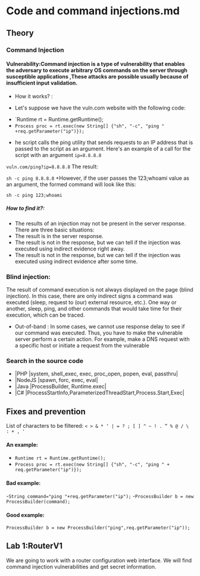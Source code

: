 # Code and command injections.md
## Theory
### Command Injection
#### Vulnerability:Command injection is a type of vulnerability that enables the adversary to execute arbitrary OS commands on the server through susceptible applications ,These attacks are possible usually because of insufficient input validation.
- How it works? :
+ Let's suppose we have the vuln.com website with the following code:
- `Runtime rt = Runtime.getRuntime();
- `Process proc = rt.exec(new String[] {"sh", "-c", "ping " +req.getParameter("ip")});`
+ he script calls the ping utility that sends requests to an IP address that is passed to the script as an argument. Here's an example of a call for the script with an argument `ip=8.8.8.8`

`vuln.com/ping?ip=8.8.8.8`
The result:

`sh -c ping 8.8.8.8`
+However, if the user passes the 123;whoami value as an argument, the formed command will look like this:

`sh -c ping 123;whoami`
##### How to find it?:
- The results of an injection may not be present in the server response. There are three basic situations:
- The result is in the server response.
- The result is not in the response, but we can tell if the injection was executed using indirect evidence right away.
- The result is not in the response, but we can tell if the injection was executed using indirect evidence after some time.

### Blind injection:
The result of command execution is not always displayed on the page (blind injection). In this case, there are only indirect signs a command was executed (sleep, request to (our) external resource, etc.). One way or another, sleep, ping, and other commands that would take time for their execution, which can be traced.

- Out-of-band : In some cases, we cannot use response delay to see if our command was executed. Thus, you have to make the vulnerable server perform a certain action. For example, make a DNS request with a specific host or initiate a request from the vulnerable

### Search in the source code
- |PHP	|system, shell_exec, exec, proc_open, popen, eval, passthru|
- |NodeJS	|spawn, forc, exec, eval|
- |Java	|ProcessBuilder, Runtime.exec|
- |C#	|ProcessStartInfo,ParameterizedThreadStart,Process.Start,Exec|
## Fixes and prevention
List of characters to be filtered:
`< > & * ‘ | = ? ; [ ] ^ ~ ! . ” % @ / \ : + , '`
#### An example:
- `Runtime rt = Runtime.getRuntime();`
- `Process proc = rt.exec(new String[] {"sh", "-c", "ping " + req.getParameter("ip")});`
#### Bad example:
-`String command="ping "+req.getParameter("ip");`
-`ProcessBuilder b = new ProcessBuilder(command);`
#### Good example:
`ProcessBuilder b = new ProcessBuilder("ping",req.getParameter("ip"));`


## Lab 1:RouterV1
We are going to work with a router configuration web interface. We will find command injection vulnerabilities and get secret information.
